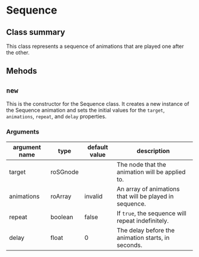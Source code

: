 # Sequence

Class summary
--------------

This class represents a sequence of animations that are played one after the other.



Mehods
------

## `new`
This is the constructor for the Sequence class. It creates a new instance of the Sequence animation and sets the initial values for the `target`, `animations`, `repeat`, and `delay` properties.

### Arguments

| argument name | type     | default value | description                                             |
|---------------|----------|---------------|---------------------------------------------------------|
| target        | roSGnode |               | The node that the animation will be applied to.         |
| animations    | roArray  | invalid       | An array of animations that will be played in sequence. |
| repeat        | boolean  | false         | If `true`, the sequence will repeat indefinitely.       |
| delay         | float    | 0             | The delay before the animation starts, in seconds.      |

<br/>

## `setAnimateFromCurrentValue`
This method sets the `animateFromCurrentValue` property, which determines whether the animation will always start from the current value of the node, regardless of the starting value specified in the animation. This method also sets the `animateFromCurrentValue` property of all the animations in the `animations` array.

### Arguments

| argument name | type    | default value | description                                                  |
|---------------|---------|---------------|--------------------------------------------------------------|
| value         | dynamic |               | The value to set for the `animateFromCurrentValue` property. |

<br/>

## `syncStartKeys`
This method updates the starting values of all the animations in the `animations` array to the current values of the nodes.

## `start`
This method starts the animation. If the `animateFromCurrentValue` property is `true`, the starting values of all the animations in the `animations` array will be updated to the current values of the nodes before the animation starts.

### Arguments

| argument name | type    | default value | description                                                        |
|---------------|---------|---------------|--------------------------------------------------------------------|
| resume        | boolean | false         | If `true`, the animation will resume from the point it was paused. |

<br/>

## `clone`
This method creates a new instance of the Sequence animation with the same properties as the current instance.

## `setDelay`
This method sets the delay before the first animation in the `animations` array starts.

### Arguments

| argument name | type  | default value | description                                              |
|---------------|-------|---------------|----------------------------------------------------------|
| delay         | float |               | The delay before the first animation starts, in seconds. |

<br/>

## `addAnimations`
This method adds an array of animations to the `animations` array.

### Arguments
| argument name | type    | default value | description                                                   |
|---------------|---------|---------------|---------------------------------------------------------------|
| animations    | roArray |               | An array of animations to be added to the `animations` array. |

</br>

## `destroy`
This method destroys all the animations in the `animations` array.

## `observeState`
This method registers a callback function to be called whenever the state of the sequence changes.

### Arguments

| argument name | type     | default value | description                                                                |
|---------------|----------|---------------|----------------------------------------------------------------------------|
| callback      | function |               | The callback function to be called when the state of the sequence changes. |
| scope         | dynamic  | invalid       | The scope in which the callback function will be executed.                 |

<br/>

## `unObserveState`
This method unregisters the callback function registered with the `observeState` method.

## `jumpToEnd`
This method jumps to the end of all the animations in the `animations` array.